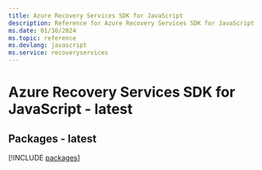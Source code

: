 ```yaml
---
title: Azure Recovery Services SDK for JavaScript
description: Reference for Azure Recovery Services SDK for JavaScript
ms.date: 01/30/2024
ms.topic: reference
ms.devlang: javascript
ms.service: recoveryservices
---
```

# Azure Recovery Services SDK for JavaScript - latest
## Packages - latest
[!INCLUDE [packages](recovery-services-index.md)]